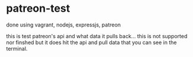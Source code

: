 # patreon-test

done using vagrant, nodejs, expressjs, patreon

this is test patreon's api and what data it pulls back...
this is not supported nor finshed but it does hit the api and pull data that you can see in the terminal.
